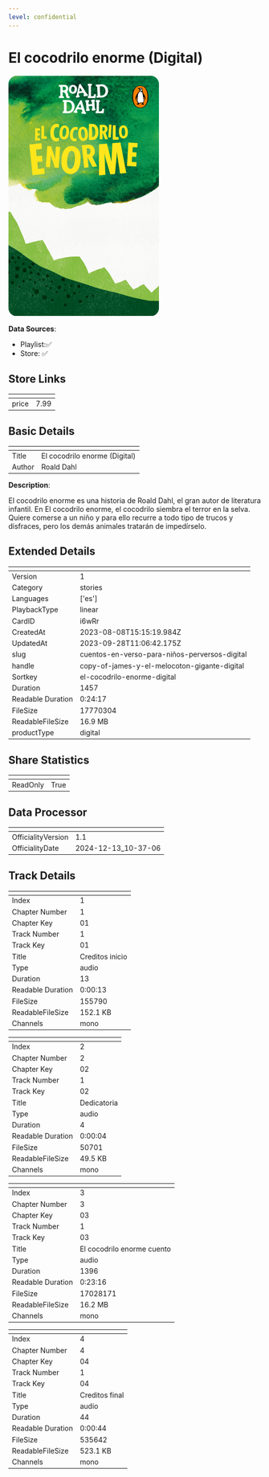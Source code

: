 ```yaml
---
level: confidential
---
```

# El cocodrilo enorme (Digital)

![card_[i6wRr].png](../../img/cards/card_[i6wRr].png)

**Data Sources**: 

- Playlist:✅
- Store: ✅


## Store Links

| <!-- --> | <!-- --> |
| - | - |
| price | 7.99 |


## Basic Details

| <!-- --> | <!-- --> |
| - | - |
| Title | El cocodrilo enorme (Digital) |
| Author | Roald Dahl |

**Description**:

El cocodrilo enorme es una historia de Roald Dahl, el gran autor de literatura infantil.  En El cocodrilo enorme, el cocodrilo siembra el terror en la selva. Quiere comerse a un niño y para ello recurre a todo tipo de trucos y disfraces, pero los demás animales tratarán de impedírselo.


## Extended Details

| <!-- --> | <!-- --> |
| - | - |
| Version | 1 |
| Category | stories |
| Languages | ['es'] |
| PlaybackType | linear |
| CardID | i6wRr |
| CreatedAt | 2023-08-08T15:15:19.984Z |
| UpdatedAt | 2023-09-28T11:06:42.175Z |
| slug | cuentos-en-verso-para-niños-perversos-digital |
| handle | copy-of-james-y-el-melocoton-gigante-digital |
| Sortkey | el-cocodrilo-enorme-digital |
| Duration | 1457 |
| Readable Duration | 0:24:17 |
| FileSize | 17770304 |
| ReadableFileSize | 16.9 MB |
| productType | digital |


## Share Statistics

| <!-- --> | <!-- --> |
| - | - |
| ReadOnly | True |


## Data Processor

| <!-- --> | <!-- --> |
| - | - |
| OfficialityVersion | 1.1
| OfficialityDate | 2024-12-13_10-37-06


## Track Details

| <!-- --> | <!-- --> |
| - | - |
| Index | 1 |
| Chapter Number | 1 |
| Chapter Key | 01 |
| Track Number | 1 |
| Track Key | 01 |
| Title | Creditos inicio |
| Type | audio |
| Duration | 13 |
| Readable Duration | 0:00:13 |
| FileSize | 155790 |
| ReadableFileSize | 152.1 KB |
| Channels | mono |

| <!-- --> | <!-- --> |
| - | - |
| Index | 2 |
| Chapter Number | 2 |
| Chapter Key | 02 |
| Track Number | 1 |
| Track Key | 02 |
| Title | Dedicatoria |
| Type | audio |
| Duration | 4 |
| Readable Duration | 0:00:04 |
| FileSize | 50701 |
| ReadableFileSize | 49.5 KB |
| Channels | mono |

| <!-- --> | <!-- --> |
| - | - |
| Index | 3 |
| Chapter Number | 3 |
| Chapter Key | 03 |
| Track Number | 1 |
| Track Key | 03 |
| Title | El cocodrilo enorme cuento |
| Type | audio |
| Duration | 1396 |
| Readable Duration | 0:23:16 |
| FileSize | 17028171 |
| ReadableFileSize | 16.2 MB |
| Channels | mono |

| <!-- --> | <!-- --> |
| - | - |
| Index | 4 |
| Chapter Number | 4 |
| Chapter Key | 04 |
| Track Number | 1 |
| Track Key | 04 |
| Title | Creditos final |
| Type | audio |
| Duration | 44 |
| Readable Duration | 0:00:44 |
| FileSize | 535642 |
| ReadableFileSize | 523.1 KB |
| Channels | mono |

